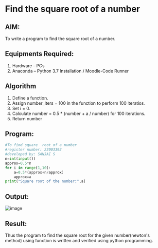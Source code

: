 # Find the square root of a number

## AIM:
To write a program to find the square root of a number.

## Equipments Required:
1. Hardware – PCs
2. Anaconda – Python 3.7 Installation / Moodle-Code Runner

## Algorithm
1. Define a function.
2. Assign number_iters = 100 in the function to perform 100 iteratios.
3. Set i = 0.
4. Calculate  number = 0.5 * (number + a / number) for 100 iterations.
5. Return number

## Program:
```py
#To find square  root of a number
#register number: 23003393
#developed by: SANJAI S
n=int(input())
approx=0.5*n
for i in range(1,10):
    a=0.5*(approx+n/approx)
    approx=a
print("Square root of the number:",a)
```
## Output:
![image](https://github.com/Sanjaikee/Square-root-of-a-number/assets/150231888/1aa50c6d-4176-47f2-a76f-1fbefdfdf8b9)



## Result:
Thus the program to find the square root for the given number(newton's method) using function is written and verified using python programming.
